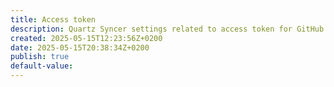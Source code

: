 ```yaml
---
title: Access token
description: Quartz Syncer settings related to access token for GitHub.
created: 2025-05-15T12:23:56Z+0200
date: 2025-05-15T20:38:34Z+0200
publish: true
default-value:
---
```

